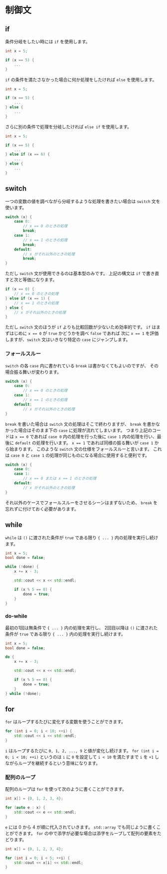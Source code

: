 # 制御文

## if

条件分岐をしたい時には `if` を使用します。

```cpp
int x = 5;

if (x == 5) {
    ...
}
```

`if` の条件を満たさなかった場合に何か処理をしたければ `else` を使用します。

```cpp
int x = 5;

if (x == 5) {
    ...
} else {
    ...
}
```

さらに別の条件で処理を分岐したければ `else if` を使用します。

```cpp
int x = 5;

if (x == 5) {
    ...
} else if (x == 6) {
    ...
} else {
    ...
}
```

## switch

一つの変数の値を調べながら分岐するような処理を書きたい場合は `switch` 文を使います。

```cpp
switch (x) {
    case 0:
        // x == 0 のときの処理
        break;
    case 1:
        // x == 1 のときの処理
        break;
    default:
        // x がそれ以外のときの処理
        break;
}
```

ただし `switch` 文が使用できるのは基本型のみです。
上記の構文は `if` で書き直すと次と等価になります。

```cpp
if (x == 0) {
    // x == 0 のときの処理
} else if (x == 1) {
    // x == 1 のときの処理
} else {
    // x がそれ以外のときの処理
}
```

ただし `switch` 文のほうが `if` よりも比較回数が少ないため効率的です。
`if` はまずはじめに `x == 0` が `true` かどうかを調べ `false` であれば
次に `x == 1` を評価しますが、`switch` 文はいきなり特定の `case` にジャンプします。

### フォールスルー

`switch` の各 `case` 内に書かれている `break` は書かなくてもよいのですが、
その場合振る舞いが変わります。

```cpp
switch (x) {
    case 0:
        // x == 0 のときの処理
    case 1:
        // x == 1 のときの処理
    default:
        // x がそれ以外のときの処理
}
```

`break` を書いた場合は `switch` 文の処理はそこで終わりますが、
`break` を書かなかった場合はそのまま下の `case` に処理が流れてしまいます。
つまり上記のコードは `x == 0` であれば `case 0` 内の処理を行った後に
`case 1` 内の処理を行い、最後に `default` の処理を行います。
`x == 1` であれば同様の振る舞いが `case 1` から始まります。
このような `switch` 文の仕様をフォールスルーと言います。
これは `case 0` と `case 1` の処理が同じものになる場合に使用すると便利です。

```cpp
switch (x) {
    case 0:
    case 1:
        // x == 0 または x == 1 のときの処理
    default:
        // x がそれ以外のときの処理
}
```

それ以外のケースでフォールスルーをさせるシーンはまずないため、
`break` を忘れずに付けておく必要があります。

## while

`while` は `()` に渡された条件が `true` である限り
`{ ... }` 内の処理を実行し続けます。

```cpp
int x = 5;
bool done = false;

while (!done) {
    x += x - 3;

    std::cout << x << std::endl;

    if (x % 5 == 0) {
        done = true;
    }
}
```

### do-while

最初の1回は無条件で `{ ... }` 内の処理を実行し、
2回目以降は `()` に渡された条件が `true` である限り
`{ ... }` 内の処理を実行し続けます。

```cpp
int x = 5;
bool done = false;

do {
    x += x - 3;

    std::cout << x << std::endl;

    if (x % 5 == 0) {
        done = true;
    }
} while (!done);
```

## for

`for` はループするたびに変化する変数を使うことができます。

```cpp
for (int i = 0; i < 10; ++i) {
    std::cout << i << std::endl;
}
```

`i` はループするたびに `0, 1, 2, ..., 9` と値が変化し続けます。
`for (int i = 0; i < 10; ++i)` というのは `i` に `0` を設定して
`i < 10` を満たすまで `i` を `+1` しながらループを継続するという意味になります。

### 配列のループ

配列のループは `for` を使って次のように書くことができます。

```cpp
int x[] = {0, 1, 2, 3, 4};

for (auto e : x) {
    std::cout << e << std::endl;
}
```

`e` には 0 から 4 が順に代入されていきます。
`std::array` でも同じように書くことができます。
`for` の中で添字が必要な場合は添字をループして配列の要素をたどります。

```cpp
int x[] = {0, 1, 2, 3, 4};

for (int i = 0; i < 5; ++i) {
    std::cout << x[i] << std::endl;
}
```
